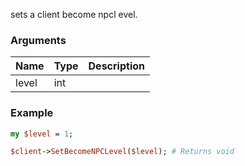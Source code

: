 sets a client become npcl evel.
### Arguments
**Name**|**Type**|**Description**
:---|:---|:---
level|int|

### Example

```perl
my $level = 1;

$client->SetBecomeNPCLevel($level); # Returns void
```